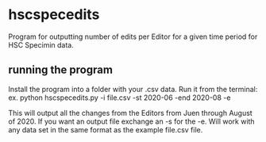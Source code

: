 # hscspecedits
Program for outputting number of edits per Editor for a given time period for HSC Specimin data.

## running the program
Install the program into a folder with your .csv data. Run it from the terminal:
ex. python hscspecedits.py -i file.csv -st 2020-06 -end 2020-08 -e

This will output all the changes from the Editors from Juen through August of 2020.
If you want an output file exchange an -s for the -e. Will work with any data set in the 
same format as the example file.csv file.

